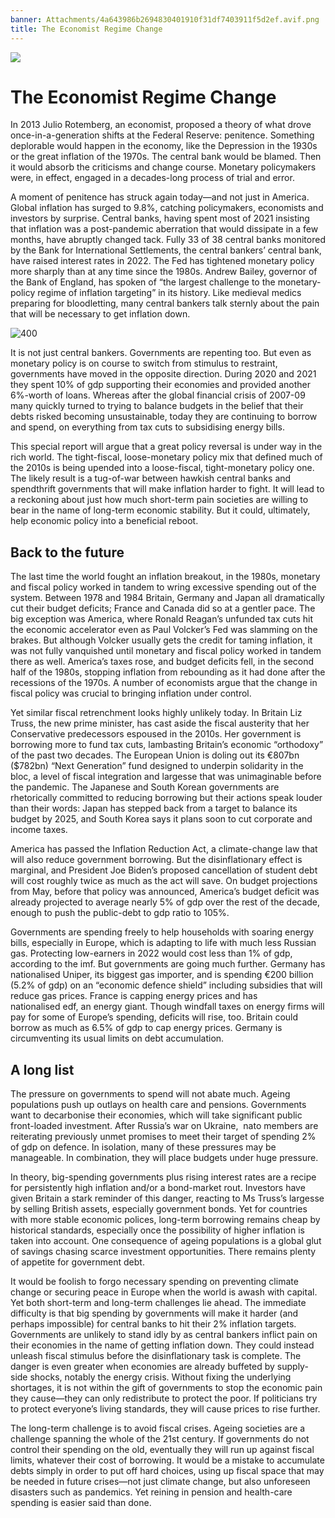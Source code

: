 ```yaml
---
banner: Attachments/4a643986b2694830401910f31df7403911f5d2ef.avif.png
title: The Economist Regime Change
---
```


![](4a643986b2694830401910f31df7403911f5d2ef.avif.png)

# The Economist Regime Change

In 2013 Julio Rotemberg,  an economist,  proposed a theory of what drove once-in-a-generation shifts at the Federal Reserve: penitence. Something deplorable would happen in the economy,  like the Depression in the 1930s or the great inflation of the 1970s. The central bank would be blamed. Then it would absorb the criticisms and change course. Monetary policymakers were,  in effect,  engaged in a decades-long process of trial and error. 

A moment of penitence has struck again today—and not just in America. Global inflation has surged to 9.8%,  catching policymakers,  economists and investors by surprise. Central banks,  having spent most of 2021 insisting that inflation was a post-pandemic aberration that would dissipate in a few months,  have abruptly changed tack. Fully 33 of 38 central banks monitored by the Bank for International Settlements,  the central bankers’ central bank,  have raised interest rates in 2022. The Fed has tightened monetary policy more sharply than at any time since the 1980s. Andrew Bailey,  governor of the Bank of England,  has spoken of “the largest challenge to the monetary-policy regime of inflation targeting” in its history. Like medieval medics preparing for bloodletting,  many central bankers talk sternly about the pain that will be necessary to get inflation down.

 ![400](https://archive.is/CRuvE/62a004e64bb20767486a0a2e31a53a612103230f.avif)

It is not just central bankers. Governments are repenting too. But even as monetary policy is on course to switch from stimulus to restraint,  governments have moved in the opposite direction. During 2020 and 2021 they spent 10% of gdp supporting their economies and provided another 6%-worth of loans. Whereas after the global financial crisis of 2007-09 many quickly turned to trying to balance budgets in the belief that their debts risked becoming unsustainable,  today they are continuing to borrow and spend,  on everything from tax cuts to subsidising energy bills.

This special report will argue that a great policy reversal is under way in the rich world. The tight-fiscal,  loose-monetary policy mix that defined much of the 2010s is being upended into a loose-fiscal,  tight-monetary policy one. The likely result is a tug-of-war between hawkish central banks and spendthrift governments that will make inflation harder to fight. It will lead to a reckoning about just how much short-term pain societies are willing to bear in the name of long-term economic stability. But it could,  ultimately,  help economic policy into a beneficial reboot.

## Back to the future

The last time the world fought an inflation breakout,  in the 1980s,  monetary and fiscal policy worked in tandem to wring excessive spending out of the system. Between 1978 and 1984 Britain,  Germany and Japan all dramatically cut their budget deficits; France and Canada did so at a gentler pace. The big exception was America,  where Ronald Reagan’s unfunded tax cuts hit the economic accelerator even as Paul Volcker’s Fed was slamming on the brakes. But although Volcker usually gets the credit for taming inflation,  it was not fully vanquished until monetary and fiscal policy worked in tandem there as well. America’s taxes rose,  and budget deficits fell,  in the second half of the 1980s,  stopping inflation from rebounding as it had done after the recessions of the 1970s. A number of economists argue that the change in fiscal policy was crucial to bringing inflation under control.

Yet similar fiscal retrenchment looks highly unlikely today. In Britain Liz Truss,  the new prime minister,  has cast aside the fiscal austerity that her Conservative predecessors espoused in the 2010s. Her government is borrowing more to fund tax cuts,  lambasting Britain’s economic “orthodoxy” of the past two decades. The European Union is doling out its €807bn ($782bn) “Next Generation” fund designed to underpin solidarity in the bloc,  a level of fiscal integration and largesse that was unimaginable before the pandemic. The Japanese and South Korean governments are rhetorically committed to reducing borrowing but their actions speak louder than their words: Japan has stepped back from a target to balance its budget by 2025,  and South Korea says it plans soon to cut corporate and income taxes.

America has passed the Inflation Reduction Act,  a climate-change law that will also reduce government borrowing. But the disinflationary effect is marginal,  and President Joe Biden’s proposed cancellation of student debt will cost roughly twice as much as the act will save. On budget projections from May,  before that policy was announced,  America’s budget deficit was already projected to average nearly 5% of gdp over the rest of the decade,  enough to push the public-debt to gdp ratio to 105%.

Governments are spending freely to help households with soaring energy bills,  especially in Europe,  which is adapting to life with much less Russian gas. Protecting low-earners in 2022 would cost less than 1% of gdp,  according to the imf. But governments are going much further. Germany has nationalised Uniper,  its biggest gas importer,  and is spending €200 billion (5.2% of gdp) on an “economic defence shield” including subsidies that will reduce gas prices. France is capping energy prices and has nationalised edf,  an energy giant. Though windfall taxes on energy firms will pay for some of Europe’s spending,  deficits will rise,  too. Britain could borrow as much as 6.5% of gdp to cap energy prices. Germany is circumventing its usual limits on debt accumulation. 

## A long list

The pressure on governments to spend will not abate much. Ageing populations push up outlays on health care and pensions. Governments want to decarbonise their economies,  which will take significant public front-loaded investment. After Russia’s war on Ukraine,     nato members are reiterating previously unmet promises to meet their target of spending 2% of gdp on defence. In isolation,  many of these pressures may be manageable. In combination,  they will place budgets under huge pressure.

In theory,  big-spending governments plus rising interest rates are a recipe for persistently high inflation and/or a bond-market rout. Investors have given Britain a stark reminder of this danger,  reacting to Ms Truss’s largesse by selling British assets,  especially government bonds. Yet for countries with more stable economic polices,  long-term borrowing remains cheap by historical standards,  especially once the possibility of higher inflation is taken into account. One consequence of ageing populations is a global glut of savings chasing scarce investment opportunities. There remains plenty of appetite for government debt. 

It would be foolish to forgo necessary spending on preventing climate change or securing peace in Europe when the world is awash with capital. Yet both short-term and long-term challenges lie ahead. The immediate difficulty is that big spending by governments will make it harder (and perhaps impossible) for central banks to hit their 2% inflation targets. Governments are unlikely to stand idly by as central bankers inflict pain on their economies in the name of getting inflation down. They could instead unleash fiscal stimulus before the disinflationary task is complete. The danger is even greater when economies are already buffeted by supply-side shocks,  notably the energy crisis. Without fixing the underlying shortages,  it is not within the gift of governments to stop the economic pain they cause—they can only redistribute to protect the poor. If politicians try to protect everyone’s living standards,  they will cause prices to rise further.

The long-term challenge is to avoid fiscal crises. Ageing societies are a challenge spanning the whole of the 21st century. If governments do not control their spending on the old,  eventually they will run up against fiscal limits,  whatever their cost of borrowing. It would be a mistake to accumulate debts simply in order to put off hard choices,  using up fiscal space that may be needed in future crises—not just climate change,  but also unforeseen disasters such as pandemics. Yet reining in pension and health-care spending is easier said than done.